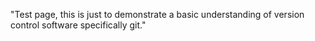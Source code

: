 "Test page, this is just to demonstrate a basic understanding of version control software specifically git."